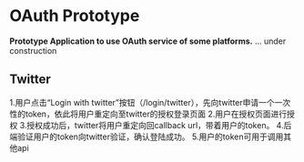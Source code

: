 # OAuth Prototype
**Prototype Application to use OAuth service of some platforms.**
... under construction

## Twitter
1.用户点击“Login with twitter”按钮（/login/twitter），先向twitter申请一个一次性的token，依此将用户重定向至twitter的授权登录页面
2.用户在授权页面进行授权
3.授权成功后，twitter将用户重定向回callback url，带着用户的token。
4.后端验证用户的token向twitter验证，确认登陆成功。
5.用户的token可用于调用其他api